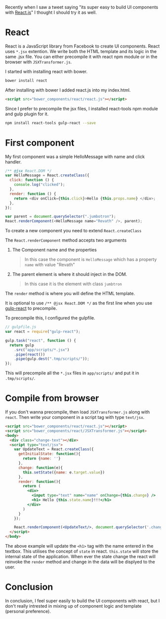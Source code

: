 <!--


---
 "Getting started with React"
excerpt: "Getting started with React.js and precopiling jsx with gulp"
date: 2014-05-19 00:00:00 IST
updated: 2014-05-19 00:00:00 IST
categories: javascript
---

-->
<!DOCTYPE html>
<html>

<head>
  <title>basic-git-workflow</title>
  <meta charset="utf-8">
  <meta name="viewport" content="width=device-width, initial-scale=1.0">

  <link rel="stylesheet" href="./css/bootstrap.css">
  <link rel="stylesheet" href="./css/bootstrap.grid.css">
  <link rel="stylesheet" href="./css/bootstrap.min.css">
  <link rel="stylesheet" href="./css/bootstrap-reboot.min.css">
  <link rel="stylesheet" href="./css/bootstrap.css.map">
  <link rel="stylesheet" href="./css/blog-home.css">
  <link rel="stylesheet" href="./css/prism.css">
  <script async defer src="./css/prism.js"></script>
</head>

<body>

Recently when I saw a tweet saying "its super easy to build UI components with [React.js](http://facebook.github.io/react/)" I thought I should try it as well.

# React

React is a JavaScript library from Facebook to create UI components. React uses `*.jsx` extention. We write both the HTML template and its logic in the same .jsx file. You can either precompile it with react npm module or in the browser with `JSXTransformer.js`.

I started with installing react with bower.

```sh
bower install react
```

After installing with bower I added react.js into my index.html.

```html
<script src="bower_components/react/react.js"></script>
```

Since I prefer to precompile the jsx files, I installed react-tools npm module and gulp plugin for it.

```sh
npm install react-tools gulp-react --save
```

# First component

My first component was a simple HelloMessage with name and click handler.

```js
/** @jsx React.DOM */
var HelloMessage = React.createClass({
  click: function () {
    console.log("clicked");
  },
  render: function () {
    return <div onClick={this.click}>Hello {this.props.name} </div>;
  },
});

var parent = document.querySelector(".jumbotron");
React.renderComponent(<HelloMessage name="Revath" />, parent);
```

To create a new component you need to extend `React.createClass`

The `React.renderComponent` method accepts two arguments

1. The Component name and the properties

   > In this case the component is `HelloMessage` which has a property `name` with value "Revath"

2. The parent element is where it should inject in the DOM.
   > In this case it is the element with class `jumbtron`

The `render` method is where you will define the HTML template.

It is optional to use `/** @jsx React.DOM */` as the first line when you use [gulp-react]() to precompile.

To precompile this, I configured the gulpfile.

```js
// gulpfile.js
var react = require("gulp-react");

gulp.task("react", function () {
  return gulp
    .src("app/scripts/*.jsx")
    .pipe(react())
    .pipe(gulp.dest(".tmp/scripts/"));
});
```

This will precompile all the `*.jsx` files in `app/scripts/` and put it in `.tmp/scripts/`.

# Compile from browser

If you don't wanna precompile, then load `JSXTransformer.js` along with `react`. Then write your component in a script tag with type `text/jsx`.

```html
<script src="bower_components/react/react.js"></script>
<script src="bower_components/react/JSXTransformer.js"></script>
<body>
  <div class="change-text"></div>
  <script type="text/jsx">
    var UpdateText = React.createClass({
      getInitialState: function(){
        return {name: ''}
      },
      change: function(e){
        this.setState({name: e.target.value})
      },
      render: function(){
        return (
          <div>
            <input type="text" name="name" onChange={this.change} />
            <h1> Hello {this.state.name}!!!</h1>
          </div>
        )
      }
    });

    React.renderComponent(<UpdateText/>, document.querySelector('.change-text'));
  </script>
</body>
```

The above example will update the `<h1>` tag with the name entered in the textbox. This utilises the concept of `state` in react. `this.state` will store the internal state of the application. When ever the state change the react will reinvoke the `render` method and change in the data will be displyed to the user.

# Conclusion

In conclusion, I feel super easily to build the UI components with react, but I don't really intrested in mixing up of component logic and template (personal preference).
